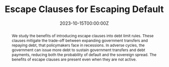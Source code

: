 ---
title: "Escape Clauses for Escaping Default"
authors:
- Rodrigo Caputo
- admin

date: "2023-10-15T00:00:00Z"
#doi: "doi.org/10.1080/13504851.2022.2133892"

# Schedule page publish date (NOT publication's date).
publishDate: "2024-01-01T00:00:00Z"

# Publication type.
# Accepts a single type but formatted as a YAML list (for Hugo requirements).
# Enter a publication type from the CSL standard.
publication_types: ["article"]

# Publication name and optional abbreviated publication name.
publication: "SSRN"
publication_short: ""

abstract: We study the benefits of introducing escape clauses into debt limit rules. These clauses mitigate the trade-off between expanding government transfers and repaying debt, that policymakers face in recessions. In adverse cycles, the government can issue more debt to sustain government transfers and debt payments, reducing both the probability of default and the sovereign spread. The benefits of escape clauses are present even when they are not active. 

links:
#- name: Custom Link
#  url: http://example.org
url_pdf: https://papers.ssrn.com/sol3/papers.cfm?abstract_id=4326296
#url_code: 
#url_dataset: '#'
#url_poster: '#'
#url_project: ''
#url_slides: ''
#url_source: '#'
#url_video: '#'

# Featured image
# To use, add an image named `featured.jpg/png` to your page's folder. 
image:
  focal_point: ""
  preview_only: false


---